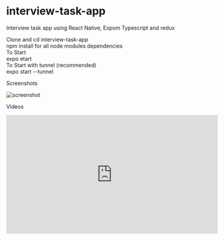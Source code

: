 # interview-task-app
Interview task app using React Native, Expom Typescript and redux

Clone and cd interview-task-app<br>
npm install for all node modules dependencies<br>
To Start <br>
expo etart <br>
To Start with tunnel (recommended)<br>
expo start --tunnel<br>

Screenshots<br>

![screenshot](https://drive.google.com/file/d/1bQ-dk3MeVHBeOtDMJKfgaRdZvnTmoMAi/view?usp=share_link)

Videos<br>

<iframe width="560" height="315" src="https://drive.google.com/file/d/1FyN205kn627m7lpKnSGzdX_WEtWKRiGx/view?usp=share_link" frameborder="0" allow="autoplay; encrypted-media" allowfullscreen></iframe>

